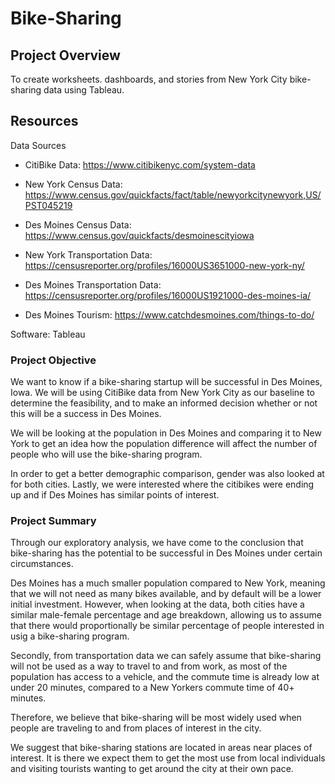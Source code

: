 # Bike-Sharing

## Project Overview
To create worksheets. dashboards, and stories from New York City bike-sharing data using Tableau.

## Resources
Data Sources <br>
- CitiBike Data: https://www.citibikenyc.com/system-data

- New York Census Data: https://www.census.gov/quickfacts/fact/table/newyorkcitynewyork,US/PST045219

- Des Moines Census Data: https://www.census.gov/quickfacts/desmoinescityiowa

- New York Transportation Data: https://censusreporter.org/profiles/16000US3651000-new-york-ny/

- Des Moines Transportation Data: https://censusreporter.org/profiles/16000US1921000-des-moines-ia/

- Des Moines Tourism: https://www.catchdesmoines.com/things-to-do/

Software: Tableau

### Project Objective
We want to know if a bike-sharing startup will be successful in Des Moines, Iowa. 
We will be using CitiBike data from New York City as our baseline to determine the feasibility, and to make an informed decision whether or not this will be a success in Des Moines. 

We will be looking at the population in Des Moines and comparing it to New York to get an idea how the population difference will affect the number of people who will use the bike-sharing program.

In order to get a better demographic comparison, gender was also looked at for both cities. Lastly, we were interested where the citibikes were ending up and if Des Moines has similar points of interest. 

### Project Summary
Through our exploratory analysis, we have come to the conclusion that bike-sharing has the potential to be successful in Des Moines under certain circumstances.

Des Moines has a much smaller population compared to New York, meaning that we will not need as many bikes available, and by default will be a lower initial investment. However, when looking at the data,  both cities have a similar male-female percentage and age breakdown, allowing us to assume that there would proportionally be similar percentage of people interested in usig a bike-sharing program. 

 Secondly, from transportation data we can safely assume that bike-sharing will not be used as a way to travel to and from work, as most of the population has access to a vehicle, and the commute time is already low at under 20 minutes, compared to a New Yorkers commute time of 40+ minutes. 

Therefore, we believe that bike-sharing will be most widely used when people are traveling to and from places of interest in the city. 

We suggest that bike-sharing stations are located in areas near places of interest. It is there we expect them to get the most use from local individuals and visiting tourists wanting to get around the city at their own pace. 
